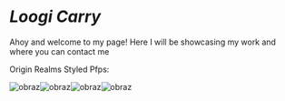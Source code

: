 # *Loogi Carry*
Ahoy and welcome to my page!
Here I will be showcasing my work and where you can contact me

Origin Realms Styled Pfps:

![obraz](https://github.com/LoogiCarry/loogi.github.io/assets/84445776/55ee7a17-ab5e-4faa-a524-37e0a82f2530)![obraz](https://github.com/LoogiCarry/loogi.github.io/assets/84445776/993c2ed7-4454-4877-89c9-4c4af77806eb)![obraz](https://github.com/LoogiCarry/loogi.github.io/assets/84445776/c09044c9-5a25-473a-9605-d16721be87f3)![obraz](https://github.com/LoogiCarry/loogi.github.io/assets/84445776/73ad5506-9a2b-4fe2-8cc1-d9dc26688031)
